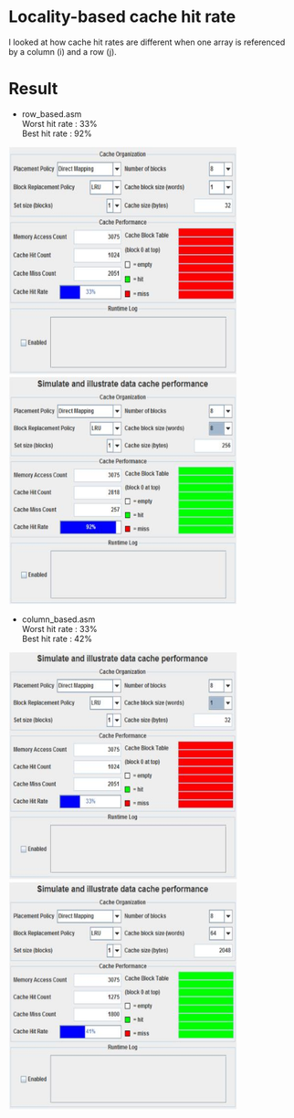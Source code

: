 # Locality-based cache hit rate
I looked at how cache hit rates are different when one array is referenced by a column (i) and a row (j). <br>

# Result
* row_based.asm <br>
Worst hit rate : 33% <br>
Best hit rate : 92% <br>

<div><img src="image/fast1.jpg" width="400" height="400"><img src="image/fast2.jpg" width="400" height="400"></div>

* column_based.asm <br>
Worst hit rate : 33% <br>
Best hit rate : 42% <br>

<div><img src="image/slow1.jpg" width="400" height="400"><img src="image/slow2.jpg" width="400" height="400"></div>
